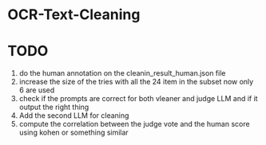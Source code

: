 # OCR-Text-Cleaning

# TODO
1) do the human annotation on the cleanin_result_human.json file
2) increase the size of the tries with all the 24 item in the subset now only 6 are used
3) check if the prompts are correct for both vleaner and judge LLM and if it output the right thing
4) Add the second LLM for cleaning
5) compute the correlation between the judge vote and the human score using kohen or something similar


